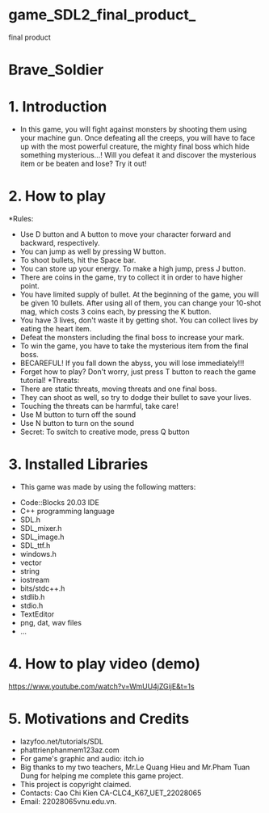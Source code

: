 # game_SDL2_final_product_
final product
# Brave_Soldier
# 1. Introduction
- In this game, you will fight against monsters by shooting them using your machine gun. Once defeating all the creeps, you will have to face up with the most powerful creature, the mighty final boss which hide something mysterious...! Will you defeat it and discover the mysterious item or be beaten and lose? Try it out!

# 2. How to play

*Rules:
- Use D button and A button to move your character forward and backward, respectively.
- You can jump as well by pressing W button.
- To shoot bullets, hit the Space bar.
- You can store up your energy. To make a high jump, press J button.
- There are coins in the game, try to collect it in order to have higher point.
- You have limited supply of bullet. At the beginning of the game, you will be given 10 bullets. After using all of them, you can change your 10-shot mag, which costs 3 coins each, by pressing the K button.
- You have 3 lives, don't waste it by getting shot. You can collect lives by eating the heart item.
- Defeat the monsters including the final boss to increase your mark.
- To win the game, you have to take the mysterious item from the final boss.
- BECAREFUL! If you fall down the abyss, you will lose immediately!!!
- Forget how to play? Don't worry, just press T button to reach the game tutorial!
*Threats:
- There are static threats, moving threats and one final boss.
- They can shoot as well, so try to dodge their bullet to save your lives.
- Touching the threats can be harmful, take care!
- Use M button to turn off the sound
- Use N button to turn on the sound
- Secret: To switch to creative mode, press Q button

# 3. Installed Libraries
* This game was made by using the following matters:
- Code::Blocks 20.03 IDE
- C++ programming language
- SDL.h
- SDL_mixer.h
- SDL_image.h
- SDL_ttf.h
- windows.h
- vector
- string
- iostream
- bits/stdc++.h
- stdlib.h
- stdio.h
- TextEditor
- png, dat, wav files
- ...

# 4. How to play video (demo)
https://www.youtube.com/watch?v=WmUU4jZGijE&t=1s

# 5. Motivations and Credits
- lazyfoo.net/tutorials/SDL
- phattrienphanmem123az.com
- For game's graphic and audio: itch.io
- Big thanks to my two teachers, Mr.Le Quang Hieu and Mr.Pham Tuan Dung for helping me complete this game project.
- This project is copyright claimed. 
- Contacts: Cao Chi Kien CA-CLC4_K67_UET_22028065
- Email: 22028065vnu.edu.vn.


